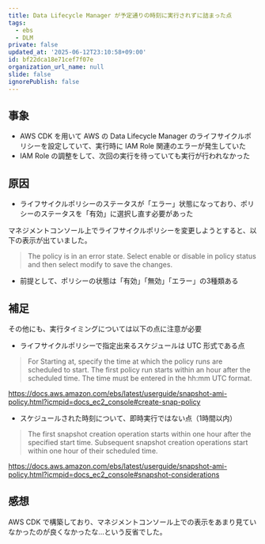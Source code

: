 ```yaml
---
title: Data Lifecycle Manager が予定通りの時刻に実行されずに詰まった点
tags:
  - ebs
  - DLM
private: false
updated_at: '2025-06-12T23:10:58+09:00'
id: bf22dca18e71cef7f07e
organization_url_name: null
slide: false
ignorePublish: false
---
```

## 事象

- AWS CDK を用いて AWS の Data Lifecycle Manager のライフサイクルポリシーを設定していて、実行時に IAM Role 関連のエラーが発生していた
- IAM Role の調整をして、次回の実行を待っていても実行が行われなかった

## 原因

- ライフサイクルポリシーのステータスが「エラー」状態になっており、ポリシーのステータスを「有効」に選択し直す必要があった

マネジメントコンソール上でライフサイクルポリシーを変更しようとすると、以下の表示が出ていました。

> The policy is in an error state. Select enable or disable in policy status and then select modify to save the changes.

- 前提として、ポリシーの状態は「有効」「無効」「エラー」の3種類ある

## 補足

その他にも、実行タイミングについては以下の点に注意が必要

- ライフサイクルポリシーで指定出来るスケジュールは UTC 形式である点

> For Starting at, specify the time at which the policy runs are scheduled to start. The first policy run starts within an hour after the scheduled time. The time must be entered in the hh:mm UTC format.

https://docs.aws.amazon.com/ebs/latest/userguide/snapshot-ami-policy.html?icmpid=docs_ec2_console#create-snap-policy

- スケジュールされた時刻について、即時実行ではない点（1時間以内）

> The first snapshot creation operation starts within one hour after the specified start time. Subsequent snapshot creation operations start within one hour of their scheduled time.


https://docs.aws.amazon.com/ebs/latest/userguide/snapshot-ami-policy.html?icmpid=docs_ec2_console#snapshot-considerations

## 感想

AWS CDK で構築しており、マネジメントコンソール上での表示をあまり見ていなかったのが良くなかったな...という反省でした。
